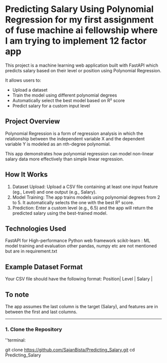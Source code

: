 # Predicting Salary Using Polynomial Regression for my first assignment of fuse machine ai fellowship where I am trying to implement 12 factor app

This project is a machine learning web application built with FastAPI which predicts salary based on their level or position using Polynomial Regression.

It allows users to:
- Upload a dataset
- Train the model using different polynomial degrees
- Automatically select the best model based on R² score
- Predict salary for a custom input level


## Project Overview

Polynomial Regression is a form of regression analysis in which the relationship between the independent variable X and the dependent variable Y is modeled as an nth-degree polynomial.

This app demonstrates how polynomial regression can model non-linear salary data more effectively than simple linear regression.


## How It Works
1. Dataset Upload: Upload a CSV file containing at least one input feature (eg., Level) and one output (e.g., Salary).
2. Model Training: The app trains models using polynomial degrees from 2 to 5. It automatically selects the one with the best R² score.
3. Prediction: Enter a custom level (e.g., 6.5) and the app will return the predicted salary using the best-trained model.



## Technologies Used                  
FastAPI for High-performance Python web framework
scikit-learn : ML model training and evaluation 
other pandas, numpy etc are not mentioned but are in requirement.txt



## Example Dataset Format

Your CSV file should have the following format:
Position| Level | Salary  |

## To note
The app assumes the last column is the target (Salary), and features are in between the first and last columns.

---



### 1. Clone the Repository

''terminal:

git clone https://github.com/SajanBista/Predicting_Salary.git
cd Predicting_Salary
